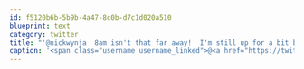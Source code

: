 ```yaml
---
id: f5120b6b-5b9b-4a47-8c0b-d7c1d020a510
blueprint: text
category: twitter
title: "'@nickwynja  8am isn't that far away!  I'm still up for a bit but heads-down in PHP at the moment."
caption: '<span class="username username_linked">@<a href="https://twitter.com/nickwynja" title="Nick Wynja">nickwynja</a></span>  8am isn''t that far away!  I''m still up for a bit but heads-down in PHP at the moment.'
---
```

